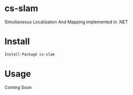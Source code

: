 # cs-slam

Simultaneous Localization And Mapping implemented in .NET

# Install

```bash
Install-Package cs-slam
```

# Usage

Coming Soon
